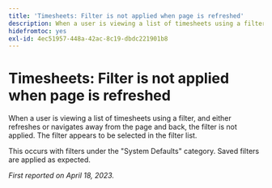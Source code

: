 ```yaml
---
title: 'Timesheets: Filter is not applied when page is refreshed'
description: When a user is viewing a list of timesheets using a filter, and either refreshes or navigates away from the page and back, the filter is not applied. The filter appears to be selected in the filter list.
hidefromtoc: yes
exl-id: 4ec51957-448a-42ac-8c19-dbdc221901b8
---
```

# Timesheets: Filter is not applied when page is refreshed

When a user is viewing a list of timesheets using a filter, and either refreshes or navigates away from the page and back, the filter is not applied. The filter appears to be selected in the filter list.

This occurs with filters under the "System Defaults" category. Saved filters are applied as expected.

_First reported on April 18, 2023._
